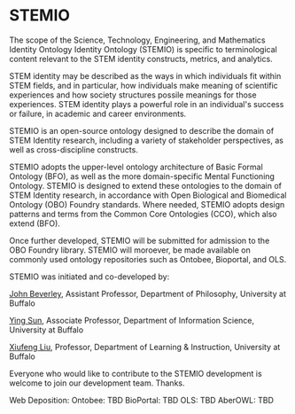 # STEMIO
The scope of the Science, Technology, Engineering, and Mathematics Identity Ontology Identity Ontology (STEMIO) is specific to terminological content relevant to the STEM identity constructs, metrics, and analytics.

STEM identity may be described as the ways in which individuals fit within STEM fields, and in particular, how individuals make meaning of scientific experiences and how society structures possile meanings for those experiences. STEM identity plays a powerful role in an individual's success or failure, in academic and career environments. 

STEMIO is an open-source ontology designed to describe the domain of STEM Identity research, including a variety of stakeholder perspectives, as well as cross-discipline constructs. 

STEMIO adopts the upper-level ontology architecture of Basic Formal Ontology (BFO), as well as the more domain-specific Mental Functioning Ontology. STEMIO is designed to extend these ontologies to the domain of STEM Identity research, in accordance with Open Biological and Biomedical Ontology (OBO) Foundry standards. Where needed, STEMIO adopts design patterns and terms from the Common Core Ontologies (CCO), which also extend (BFO). 

Once further developed, STEMIO will be submitted for admission to the OBO Foundry library. STEMIO will moroever, be made available on commonly used ontology repositories such as Ontobee, Bioportal, and OLS. 

STEMIO was initiated and co-developed by:

[John Beverley](https://johnbeverley.com/), Assistant Professor, Department of Philosophy, University at Buffalo 

[Ying Sun](https://www.acsu.buffalo.edu/~sun3/), Associate Professor, Department of Information Science, University at Buffalo

[Xiufeng Liu](https://ed.buffalo.edu/teaching/directory/faculty/profile.html?uid=xliu5), Professor, Department of Learning & Instruction, University at Buffalo

Everyone who would like to contribute to the STEMIO development is welcome to join our development team. Thanks.

Web Deposition:
Ontobee: TBD
BioPortal: TBD
OLS: TBD
AberOWL: TBD
